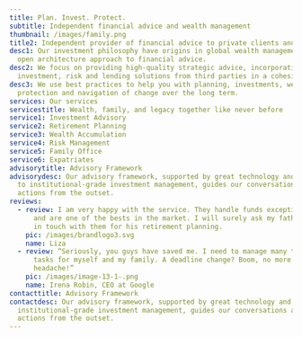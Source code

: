 ```yaml
---
title: Plan. Invest. Protect.
subtitle: Independent financial advice and wealth management
thumbnail: /images/family.png
title2: Independent provider of financial advice to private clients and their families
desc1: Our investment philosophy have origins in global wealth management and an
  open architecture approach to financial advice.
desc2: We focus on providing high-quality strategic advice, incorporating
  investment, risk and lending solutions from third parties in a cohesive plan.
desc3: We use best practices to help you with planning, investments, wealth
  protection and navigation of change over the long term.
services: Our services
servicestitle: Wealth, family, and legacy together like never before
service1: Investment Advisory
service2: Retirement Planning
service3: Wealth Accumulation
service4: Risk Management
service5: Family Office
service6: Expatriates
advisorytitle: Advisory Framework
advisorydesc: Our advisory framework, supported by great technology and access
  to institutional-grade investment management, guides our conversations and
  actions from the outset.
reviews:
  - review: I am very happy with the service. They handle funds exceptionally well
      and are one of the bests in the market. I will surely ask my father to get
      in touch with them for his retirement planning.
    pic: /images/brandlogo3.svg
    name: Liza
  - review: “Seriously, you guys have saved me. I need to manage many time-sensitive
      tasks for myself and my family. A deadline change? Boom, no more
      headache!”
    pic: /images/image-13-1-.png
    name: Irena Robin, CEO at Google
contacttitle: Advisory Framework
contactdesc: Our advisory framework, supported by great technology and access to
  institutional-grade investment management, guides our conversations and
  actions from the outset.
---
```

